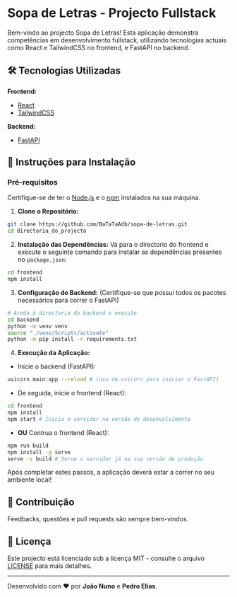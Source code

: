 # Sopa de Letras - Projecto Fullstack

Bem-vindo ao projecto Sopa de Letras! Esta aplicação demonstra competências em desenvolvimento fullstack, utilizando tecnologias actuais como React e TailwindCSS no frontend, e FastAPI no backend.

## 🛠️ Tecnologias Utilizadas

**Frontend:**

- [React](https://pt-br.react.dev)
- [TailwindCSS](https://tailwindcss.com/)

**Backend:**

- [FastAPI](https://fastapi.tiangolo.com/)

## 🚀 Instruções para Instalação

### Pré-requisitos

Certifique-se de ter o [Node.js](https://nodejs.org/) e o [npm](https://www.npmjs.com/) instalados na sua máquina.

1. **Clone o Repositório:**

```bash
git clone https://github.com/BaTaTaAdb/sopa-de-letras.git
cd directoria_do_projecto
```

2. **Instalação das Dependências:**
   Vá para o directorio do frontend e execute o seguinte comando para instalar as dependências presentes no `package.json`:

```bash
cd frontend
npm install
```

3. **Configuração do Backend:**
   (Certifique-se que possui todos os pacotes necessários para correr o FastAPI)

```bash
# Aceda à directoria do backend e execute
cd backend
python -m venv venv
source "./venv/Scripts/activate"
python -m pip install -r requirements.txt
```

4. **Execução da Aplicação:**

- Inicie o backend (FastAPI):

```bash
uvicorn main:app --reload # (uso de uvicorn para iniciar o FastAPI)
```

- De seguida, inicie o frontend (React):

```bash
cd frontend
npm install
npm start # Inicia o servidor na versão de desenvolvimento
```

- **OU** Contrua o frontend (React):

```bash
npm run build
npm install -g serve
serve -s build # Serve o servidor já na sua versão de produção
```

Após completar estes passos, a aplicação deverá estar a correr no seu ambiente local!

## 📝 Contribuição

Feedbacks, questões e pull requests são sempre bem-vindos.

## 📜 Licença

Este projecto está licenciado sob a licença MIT - consulte o arquivo [LICENSE](LICENSE) para mais detalhes.

---

Desenvolvido com ❤️ por **João Nuno** e **Pedro Elias**.
